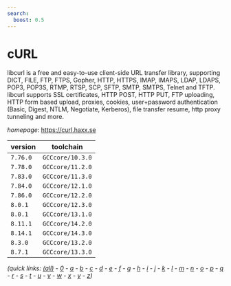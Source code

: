 ```yaml
---
search:
  boost: 0.5
---
```

# cURL

libcurl is a free and easy-to-use client-side URL transfer library,  supporting DICT, FILE, FTP, FTPS, Gopher, HTTP, HTTPS, IMAP, IMAPS, LDAP,  LDAPS, POP3, POP3S, RTMP, RTSP, SCP, SFTP, SMTP, SMTPS, Telnet and TFTP.  libcurl supports SSL certificates, HTTP POST, HTTP PUT, FTP uploading, HTTP  form based upload, proxies, cookies, user+password authentication (Basic,  Digest, NTLM, Negotiate, Kerberos), file transfer resume, http proxy tunneling  and more.

*homepage*: <https://curl.haxx.se>

version | toolchain
--------|----------
``7.76.0`` | ``GCCcore/10.3.0``
``7.78.0`` | ``GCCcore/11.2.0``
``7.83.0`` | ``GCCcore/11.3.0``
``7.84.0`` | ``GCCcore/12.1.0``
``7.86.0`` | ``GCCcore/12.2.0``
``8.0.1`` | ``GCCcore/12.3.0``
``8.0.1`` | ``GCCcore/13.1.0``
``8.11.1`` | ``GCCcore/14.2.0``
``8.14.1`` | ``GCCcore/14.3.0``
``8.3.0`` | ``GCCcore/13.2.0``
``8.7.1`` | ``GCCcore/13.3.0``


*(quick links: [(all)](../index.md) - [0](../0/index.md) - [a](../a/index.md) - [b](../b/index.md) - [c](../c/index.md) - [d](../d/index.md) - [e](../e/index.md) - [f](../f/index.md) - [g](../g/index.md) - [h](../h/index.md) - [i](../i/index.md) - [j](../j/index.md) - [k](../k/index.md) - [l](../l/index.md) - [m](../m/index.md) - [n](../n/index.md) - [o](../o/index.md) - [p](../p/index.md) - [q](../q/index.md) - [r](../r/index.md) - [s](../s/index.md) - [t](../t/index.md) - [u](../u/index.md) - [v](../v/index.md) - [w](../w/index.md) - [x](../x/index.md) - [y](../y/index.md) - [z](../z/index.md))*

